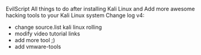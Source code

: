 EvilScript 
All  things to do after installing Kali Linux and Add more awesome hacking tools to your Kali Linux system
Change log v4:
- change source.list kali linux rolling
- modify video tutorial links
- add more tool ;)
- add vmware-tools
